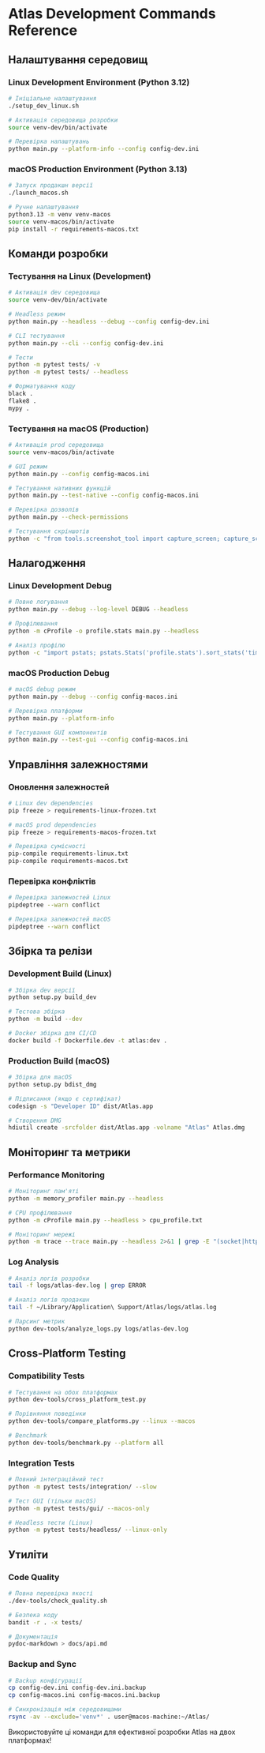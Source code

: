 # Atlas Development Commands Reference

## Налаштування середовищ

### Linux Development Environment (Python 3.12)
```bash
# Ініціальне налаштування
./setup_dev_linux.sh

# Активація середовища розробки
source venv-dev/bin/activate

# Перевірка налаштувань
python main.py --platform-info --config config-dev.ini
```

### macOS Production Environment (Python 3.13)
```bash
# Запуск продакшн версії
./launch_macos.sh

# Ручне налаштування
python3.13 -m venv venv-macos
source venv-macos/bin/activate
pip install -r requirements-macos.txt
```

## Команди розробки

### Тестування на Linux (Development)
```bash
# Активація dev середовища
source venv-dev/bin/activate

# Headless режим
python main.py --headless --debug --config config-dev.ini

# CLI тестування
python main.py --cli --config config-dev.ini

# Тести
python -m pytest tests/ -v
python -m pytest tests/ --headless

# Форматування коду
black .
flake8 .
mypy .
```

### Тестування на macOS (Production)
```bash
# Активація prod середовища
source venv-macos/bin/activate

# GUI режим
python main.py --config config-macos.ini

# Тестування нативних функцій
python main.py --test-native --config config-macos.ini

# Перевірка дозволів
python main.py --check-permissions

# Тестування скріншотів
python -c "from tools.screenshot_tool import capture_screen; capture_screen()"
```

## Налагодження

### Linux Development Debug
```bash
# Повне логування
python main.py --debug --log-level DEBUG --headless

# Профілювання
python -m cProfile -o profile.stats main.py --headless

# Аналіз профілю
python -c "import pstats; pstats.Stats('profile.stats').sort_stats('time').print_stats(20)"
```

### macOS Production Debug
```bash
# macOS debug режим
python main.py --debug --config config-macos.ini

# Перевірка платформи
python main.py --platform-info

# Тестування GUI компонентів
python main.py --test-gui --config config-macos.ini
```

## Управління залежностями

### Оновлення залежностей
```bash
# Linux dev dependencies
pip freeze > requirements-linux-frozen.txt

# macOS prod dependencies  
pip freeze > requirements-macos-frozen.txt

# Перевірка сумісності
pip-compile requirements-linux.txt
pip-compile requirements-macos.txt
```

### Перевірка конфліктів
```bash
# Перевірка залежностей Linux
pipdeptree --warn conflict

# Перевірка залежностей macOS
pipdeptree --warn conflict
```

## Збірка та релізи

### Development Build (Linux)
```bash
# Збірка dev версії
python setup.py build_dev

# Тестова збірка
python -m build --dev

# Docker збірка для CI/CD
docker build -f Dockerfile.dev -t atlas:dev .
```

### Production Build (macOS)
```bash
# Збірка для macOS
python setup.py bdist_dmg

# Підписання (якщо є сертифікат)
codesign -s "Developer ID" dist/Atlas.app

# Створення DMG
hdiutil create -srcfolder dist/Atlas.app -volname "Atlas" Atlas.dmg
```

## Моніторинг та метрики

### Performance Monitoring
```bash
# Моніторинг пам'яті
python -m memory_profiler main.py --headless

# CPU профілювання
python -m cProfile main.py --headless > cpu_profile.txt

# Моніторинг мережі
python -m trace --trace main.py --headless 2>&1 | grep -E "(socket|http|request)"
```

### Log Analysis
```bash
# Аналіз логів розробки
tail -f logs/atlas-dev.log | grep ERROR

# Аналіз логів продакшн
tail -f ~/Library/Application\ Support/Atlas/logs/atlas.log

# Парсинг метрик
python dev-tools/analyze_logs.py logs/atlas-dev.log
```

## Cross-Platform Testing

### Compatibility Tests
```bash
# Тестування на обох платформах
python dev-tools/cross_platform_test.py

# Порівняння поведінки
python dev-tools/compare_platforms.py --linux --macos

# Benchmark
python dev-tools/benchmark.py --platform all
```

### Integration Tests  
```bash
# Повний інтеграційний тест
python -m pytest tests/integration/ --slow

# Тест GUI (тільки macOS)
python -m pytest tests/gui/ --macos-only

# Headless тести (Linux)
python -m pytest tests/headless/ --linux-only
```

## Утиліти

### Code Quality
```bash
# Повна перевірка якості
./dev-tools/check_quality.sh

# Безпека коду
bandit -r . -x tests/

# Документація
pydoc-markdown > docs/api.md
```

### Backup and Sync
```bash
# Backup конфігурації
cp config-dev.ini config-dev.ini.backup
cp config-macos.ini config-macos.ini.backup

# Синхронізація між середовищами
rsync -av --exclude='venv*' . user@macos-machine:~/Atlas/
```

Використовуйте ці команди для ефективної розробки Atlas на двох платформах!
